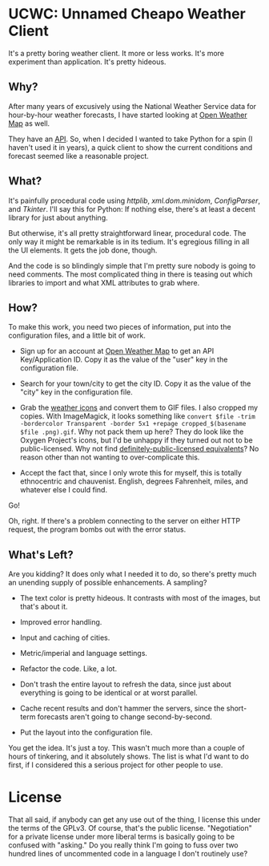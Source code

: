 # UCWC:  Unnamed Cheapo Weather Client

It's a pretty boring weather client.  It more or less works.  It's more experiment than application.  It's pretty hideous.

## Why?

After many years of excusively using the National Weather Service data for hour-by-hour weather forecasts, I have started looking at [Open Weather Map](http://openweathermap.org) as well.

They have an [API](http://openweathermap.org/API).  So, when I decided I wanted to take Python for a spin (I haven't used it in years), a quick client to show the current conditions and forecast seemed like a reasonable project.

## What?

It's painfully procedural code using *httplib*, *xml.dom.minidom*, *ConfigParser*, and *Tkinter*.  I'll say this for Python:  If nothing else, there's at least a decent library for just about anything.

But otherwise, it's all pretty straightforward linear, procedural code.  The only way it might be remarkable is in its tedium.  It's egregious filling in all the UI elements.  It gets the job done, though.

And the code is so blindingly simple that I'm pretty sure nobody is going to need comments.  The most complicated thing in there is teasing out which libraries to import and what XML attributes to grab where.

## How?

To make this work, you need two pieces of information, put into the configuration files, and a little bit of work.

* Sign up for an account at [Open Weather Map](http://openweathermap.org) to get an API Key/Application ID.  Copy it as the value of the "user" key in the configuration file.

* Search for your town/city to get the city ID.  Copy it as the value of the "city" key in the configuration file.

* Grab the [weather icons](http://bugs.openweathermap.org/projects/api/wiki/Weather_Condition_Codes) and convert them to GIF files.  I also cropped my copies.  With ImageMagick, it looks something like `convert $file -trim -bordercolor Transparent -border 5x1 +repage cropped_$(basename $file .png).gif`.  Why not pack them up here?  They do look like the Oxygen Project's icons, but I'd be unhappy if they turned out not to be public-licensed.  Why not find [definitely-public-licensed equivalents](https://commons.wikimedia.org/wiki/Tango_icons#Weather)?  No reason other than not wanting to over-complicate this.

* Accept the fact that, since I only wrote this for myself, this is totally ethnocentric and chauvenist.  English, degrees Fahrenheit, miles, and whatever else I could find.

Go!

Oh, right.  If there's a problem connecting to the server on either HTTP request, the program bombs out with the error status.

## What's Left?

Are you kidding?  It does only what I needed it to do, so there's pretty much an unending supply of possible enhancements.  A sampling?

* The text color is pretty hideous.  It contrasts with most of the images, but that's about it.

* Improved error handling.

* Input and caching of cities.

* Metric/imperial and language settings.

* Refactor the code.  Like, a lot.

* Don't trash the entire layout to refresh the data, since just about everything is going to be identical or at worst parallel.

* Cache recent results and don't hammer the servers, since the short-term forecasts aren't going to change second-by-second.

* Put the layout into the configuration file.

You get the idea.  It's just a toy.  This wasn't much more than a couple of hours of tinkering, and it absolutely shows.  The list is what I'd want to do first, if I considered this a serious project for other people to use.

# License

That all said, if anybody can get any use out of the thing, I license this under the terms of the GPLv3.  Of course, that's the public license.  "Negotiation" for a private license under more liberal terms is basically going to be confused with "asking."  Do you really think I'm going to fuss over two hundred lines of uncommented code in a language I don't routinely use?
